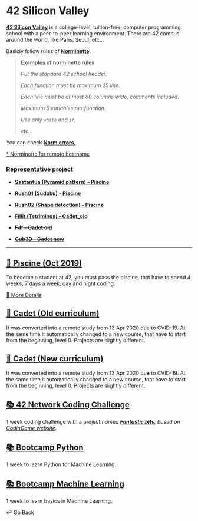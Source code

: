 # 42 Silicon Valley

**[42 Silicon Valley](https://www.42.us.org)** is a college-level, tuition-free, computer programming school with a peer-to-peer learning environment. There are 42 campus around the world, like Paris, Seoul, etc...

Basicly follow rules of **[Norminette](https://github.com/lisy0123/42/blob/master/norminette.en.pdf)**.

> **Examples of norminette rules**
>
> *Put the standard 42 school header.*
>
> *Each function must be maximum 25 line.*
>
> *Each line must be at most 80 columns wide, comments included.*
>
> *Maximum 5 variables per function.*
>
> *Use only `while` and `if`.*
>
> *etc...*

You can check [**Norm errors.**](https://github.com/lisy0123/42/blob/master/Norm_errors.md)

[* Norminette for remote hostname](https://github.com/42Paris/norminette)

### Representative project

- **[Sastantua (Pyramid pattern) - Piscine](https://github.com/lisy0123/42/tree/master/Piscine/sastantua/ex00)**
- **[Rush01 (Sudoku) - Piscine](https://github.com/lisy0123/42/tree/master/Piscine/rush01/ex00)**
- **[Rush02 (Shape detection) - Piscine](https://github.com/lisy0123/42/tree/master/Piscine/rush02/ex00)**

- **[Fillit (Tetriminos) - Cadet_old](https://github.com/lisy0123/42/tree/master/Cadet_old/fillit)**
- ~~**[Fdf - Cadet old](https://github.com/lisy0123/42/tree/master/Cadet_old/fdf)**~~
- ~~**[Cub3D - Cadet new](https://github.com/lisy0123/42/tree/master/Cadet_new/cub3D)**~~

---

## [:closed_book: Piscine (Oct 2019)](https://github.com/lisy0123/42/blob/master/Piscine)

To become a student at 42, you must pass the piscine, that have to spend 4 weeks, 7 days a week, day and night coding. 

[📖 More Details](https://www.42.us.org/program/piscine)

## [:green_book: Cadet (Old curriculum)](https://github.com/lisy0123/42/blob/master/Cadet_old)

It was converted into a remote study from 13 Apr 2020 due to CVID-19. At the same time it automatically changed to a new course, that have to start from the beginning, level 0. Projects are slightly different. 

## [:blue_book: Cadet (New curriculum)](https://github.com/lisy0123/42/blob/master/Cadet_new)

It was converted into a remote study from 13 Apr 2020 due to CVID-19. At the same time it automatically changed to a new course, that have to start from the beginning, level 0. Projects are slightly different. 

## [:books: 42 Network Coding Challenge](https://github.com/lisy0123/42/blob/master/42_Network_coding_challenge)

1 week coding challenge with a project *named [**Fantastic bits**](https://www.codingame.com/multiplayer/bot-programming/fantastic-bits), based on [CodinGame website](https://www.codingame.com).*

## [:books: Bootcamp Python](https://github.com/lisy0123/42/blob/master/Bootcamp_python)

1 week to learn Python for Machine Learning.

## [:books: Bootcamp Machine Learning](https://github.com/lisy0123/42/blob/master/Bootcamp_machine_learning)

1 week to learn basics in Machine Learning. 



[↩️ Go Back](https://github.com/lisy0123/Study)
